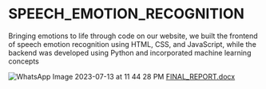 # SPEECH_EMOTION_RECOGNITION
Bringing emotions to life through code on our website, we built the frontend of speech emotion recognition using HTML, CSS, and JavaScript, while the backend was developed using Python and incorporated machine learning concepts

![WhatsApp Image 2023-07-13 at 11 44 28 PM](https://github.com/smdydx/SPEECH_EMOTION_RECOGNITION/assets/77625439/9b6793e1-a421-4a5c-a204-18fd59aba475)
[FINAL_REPORT.docx](https://github.com/smdydx/SPEECH_EMOTION_RECOGNITION/files/12100098/FINAL_REPORT.docx)

